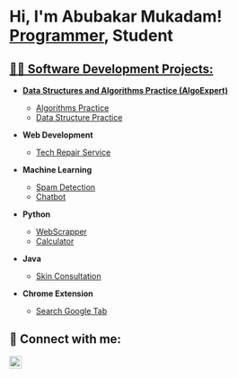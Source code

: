 <h1>Hi, I'm Abubakar Mukadam! <br/><a href="https://github.com/Bakar12/">Programmer</a>, <a>Student</a> <a href="(https://www.linkedin.com/in/abubakar-mukadam-386641215/)"> </h1>

<h2>👨‍💻 Software Development Projects:</h2>

- <b>Data Structures and Algorithms Practice (AlgoExpert)</b>
    - [Algorithms Practice](https://github.com/Bakar12/Algorithms-Practice/tree/master)
    - [Data Structure Practice](https://github.com/Bakar12/Data-Structure)
      
- <b>Web Development</b>
    - [Tech Repair Service](https://github.com/Bakar12/TechRepairService)
      
- <b>Machine Learning</b>
  - [Spam Detection](https://github.com/Bakar12/SpamDetection)
  - [Chatbot](https://github.com/Bakar12/Applied-AI-Chatbot-Coursework)


- <b>Python</b>
  - [WebScrapper](https://github.com/Bakar12/WebScrapper)
  - [Calculator](https://github.com/Bakar12/Calculator)
    
- <b>Java</b>
    - [Skin Consultation](https://github.com/Bakar12/Skin-Consultation)    
- <b>Chrome Extension</b>
    - [Search Google Tab](https://github.com/Bakar12/SearchTabExtension)


<h2> 🤳 Connect with me:</h2>


[<img align="left" alt="AbubakarMukadam | LinkedIn" width="22px" src="https://cdn.jsdelivr.net/npm/simple-icons@v3/icons/linkedin.svg" />][linkedin]


[linkedin]: https://www.linkedin.com/in/abubakar-mukadam-386641215/
